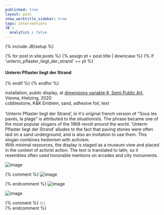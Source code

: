 ```yaml
---
published: true
layout: post
show_worktitle_sidebar: true
tags: interventions
JB :
  analytics : false
---
```


{% include JB/setup %}


<div class="container-parent">
<div class="container-narrow-right">
{% for post in site.posts %}
	{% assign pt = post.title | downcase %}
	{% if 'unterm_pflaster_liegt_der_strand' == pt %}
<h4><a href="{{ BASE_PATH }}{{ post.url }}"></a>Unterm Pflaster liegt der Strand</h4>
	{% endif %}
{% endfor %}

<p>
installation, public display, at <a href="https:variable.cc" target="_blank">dimensions variable #, Semi Public Art</a>, Vienna, Hietzing, 2020<br />
cobblestone, K&K Emblem, sand, adhesive foil, text<br />
<br />
‘Unterm Pflaster liegt der Strand’, in it's original french version of "Sous les pavés, la plage" is attributed to the situationists. The phrase became one of the most popular slogans of the 1968 revolt around the world. ‘Unterm Pflaster liegt der Strand’ alludes to the fact that paving stones were often laid on a sand underground, and is also an invitation to use them. This slogan combines hedonism with activism.<br />
With minimal resources, the display is staged as a museum view and placed in the context of activist action.
The text is translated to latin, so it resembles often used honorable mentions on arcades and city monuments.
</p>
</div>


<div class="container-narrow-left">
<img src="{{ site.url }}/images/pflaster_display_sm_cl.jpg" loading="lazy" alt="image">
<p></p>

{% comment %}
<img src="{{ site.url }}/images/pflaster_brick_sm.jpg" loading="lazy" alt="image">
<p></p>
{% endcomment %}

<img src="{{ site.url }}/images/pflaster_display_people_sm_cl.jpg" loading="lazy" alt="image">
<p></p>
<img src="{{ site.url }}/images/pflaster_display_wide_sm_cl.jpg" loading="lazy" alt="image">

</div>
</div>


{% comment %}
<font color="grey">(c)<br /></font>
{% endcomment %}
